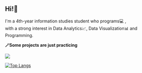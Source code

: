 ## Hi!👋

I'm a 4th-year information studies student who programs💻 ,<br>
with a strong interest in Data Analytics📈, Data Visualization📊 and Programming.<br>

<b>🪄Some projects are just practicing</b>


![](https://komarev.com/ghpvc/?username=rooneymoon&style=flat-square&color=926087&style=for-the-badge)


[![Top Langs](https://github-readme-stats.vercel.app/api/top-langs/?username=rooneymoon&layout=compact&theme=vision-friendly-dark)](https://github.com/anuraghazra/github-readme-stats)
